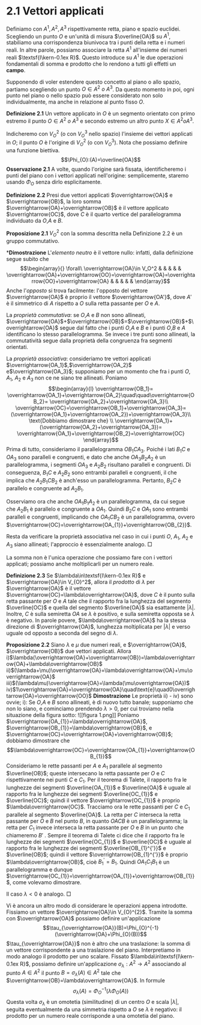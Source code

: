 # 2.1 Vettori applicati

Definiamo con $A^1,A^2,A^3$ rispettivamente retta, piano e spazio euclidei. Scegliendo un punto $O$ e un'unità di misura $\overline{OA}$ su $A^1$, stabiliamo una corrispondenza biunivoca tra i punti della retta e i numeri reali. In altre parole, possiamo associare la retta $A^1$ all'insieme dei numeri reali $\textsf{I\kern-0.1ex R}$. Questo introduce su $A^1$ le due operazioni fondamentali di somma e prodotto che lo rendono a tutti gli effetti un **campo**. 

Supponendo di voler estendere questo concetto al piano o allo spazio, partiamo scegliendo un punto $O \in A^2\ o\ A^3$. Da questo momento in poi, ogni punto nel piano o nello spazio può essere considerato non solo individualmente, ma anche in relazione al punto fisso $O$.

**Definizione 2.1**
Un vettore applicato in $O$ è un segmento orientato con primo estremo il punto $O \in A^2\ o\ A^3$ e secondo estremo un altro punto $X \in A^2 o A^3$. 

Indicheremo con $V^2_O$ (o con $V_O^3$ nello spazio) l'insieme dei vettori applicati in $O$; il punto $O$ è l'origine di $V^2_O$ (o con $V_O^3$). Nota che possiamo definire una funzione biettiva. $$\Phi_{O}:(A)=\overline{OA}$$
**Osservazione 2.1**
A volte, quando l'origine sarà fissata, identificheremo i punti del piano con i vettori applicati nell'origine: semplicemente, staremo usando $\Phi_{O}$ senza dirlo esplicitamente.

**Definizione 2.2**
Presi due vettori applicati $\overrightarrow{OA}$ e $\overrightarrow{OB}$, la loro somma $\overrightarrow{OA}+\overrightarrow{OB}$ è il vettore applicato $\overrightarrow{OC}$, dove $C$ è il quarto vertice del parallelogramma individuato da $O$,$A$ e $B$.

**Proposizione 2.1**
$V_O^2$ con la somma descritta nella Definizione 2.2 è un gruppo commutativo.

***Dimostrazione**
L'*elemento neutro* è il vettore nullo: infatti, dalla definizione segue subito che $$\begin{array}{}
\forall\ \overrightarrow{OA}\in V_O^2 & &  &  &  &  \overrightarrow{OA}+\overrightarrow{OO}=\overrightarrow{OA}=\overrightarrow{OO}+\overrightarrow{OA} &  &  &  &  &
\end{array}$$
Anche l'*opposto* si trova facilmente: l'opposto del vettore $\overrightarrow{OA}$ è proprio il vettore $\overrightarrow{OA'}$, dove $A'$ è il simmetrico di $A$ rispetto a $O$ sulla retta passante per $O$ e $A$.

La *proprietà commutativa*: se $O$,$A$ e $B$ non sono allineati, $\overrightarrow{OA}$+$\overrightarrow{OB}$=$\overrightarrow{OB}$+$\overrightarrow{OA}$ segue dal fatto che i punti $O$,$A$ e $B$ e i punti $O$,$B$ e $A$ identificano lo stesso parallelogramma. Se invece i tre punti sono allineati, la commutatività segue dalla proprietà della congruenza fra segmenti orientati.

La *proprietà associativa*: consideriamo tre vettori applicati $\overrightarrow{OA_1}$,$\overrightarrow{OA_2}$ e$\overrightarrow{OA_3}$; supponiamo per un momento che fra i punti $O$, $A_1$, $A_2$ e $A_3$ non ce ne siano tre allineati. Poniamo $$\begin{array}{l}
\overrightarrow{OB_1}= \overrightarrow{OA_1}+\overrightarrow{OA_2}\quad\quad\overrightarrow{OB_2}= \overrightarrow{OA_2}+\overrightarrow{OA_3}\\
\overrightarrow{OC}=\overrightarrow{OB_1}+\overrightarrow{OA_3}=(\overrightarrow{OA_1}+\overrightarrow{OA_2})+\overrightarrow{OA_3}\\
\text{Dobbiamo dimostrare che} \\
\overrightarrow{OA_1}+(\overrightarrow{OA_2}+\overrightarrow{OA_3})= \overrightarrow{OA_1}+\overrightarrow{OB_2}=\overrightarrow{OC}
\end{array}$$
Prima di tutto, consideriamo il parallelogramma $OB_1CA_3$. Poiché i lati $B_1C$ e $OA_3$ sono paralleli e congruenti, e dato che anche $OA_3B_{2}A_{2}$ è un parallelogramma, i segmenti $OA_3$ e $A_{2}B_{2}$ risultano paralleli e congruenti. Di conseguenza, $B_{1}C$ e $A_{2}B_{2}$ sono entrambi paralleli e congruenti, il che implica che $A_{2}B_{1}CB_{2}$ è anch'esso un parallelogramma. Pertanto, $B_{2}C$ è parallelo e congruente ad $A_{2}B_{1}$.

Osserviamo ora che anche $OA_{1}B_{1}A_{2}$ è un parallelogramma, da cui segue che $A_{2}B_{1}$ è parallelo e congruente a $OA_{1}$. Quindi $B_{2}C$ e $OA_{1}$ sono entrambi paralleli e congruenti, implicando che $OA_{1}CB_{2}$ è un parallelogramma, ovvero $\overrightarrow{OC}=\overrightarrow{OA_{1}}+\overrightarrow{OB_{2}}$.

Resta da verificare la proprietà associativa nel caso in cui i punti $O$, $A_{1}$, $A_{2}$ e $A_{3}$ siano allineati; l'approccio è essenzialmente analogo. $\Box$ 

La somma non è l'unica operazione che possiamo fare con i vettori applicati; possiamo anche moltiplicarli per un numero reale.

**Definizione 2.3**
Se $\lambda\in\textsf{I\kern-0.1ex R}$ e $\overrightarrow{OA}\in V_{O}^2$, allora il *prodotto* di $\lambda$ per $\overrightarrow{OA}$ è il vettore $\overrightarrow{OC}=\lambda\overrightarrow{OA}$, dove $C$ è il punto sulla retta passante per $O$ e $A$ tale che il rapporto fra la lunghezza del segmento $\overline{OC}$ e quella del segmento $\overline{OA}$ sia esattamente $|\lambda|$. Inoltre, $C$ è sulla semiretta $OA$ se $\lambda$ è positivo, e sulla semiretta opposta se $\lambda$ è negativo. In parole povere, $\lambda\overrightarrow{OA}$ ha la stessa direzione di $\overrightarrow{OA}$, lunghezza moltiplicata per $|\lambda|$ e verso uguale od opposto a seconda del segno di $\lambda$.

**Proposizione 2.2**
Siano $\lambda$ e $\mu$ due numeri reali, e $\overrightarrow{OA}$, $\overrightarrow{OB}$ due vettori applicati. Allora
	i)$\lambda(\overrightarrow{OA}+\overrightarrow{OB})=\lambda\overrightarrow{OA}+\lambda\overrightarrow{OB}$ 
	ii)$(\lambda+\mu)\overrightarrow{OA}=\lambda\overrightarrow{OA}+\mu\overrightarrow{OA}$
	iii)$(\lambda\mu)\overrightarrow{OA}=\lambda(\mu\overrightarrow{OA})$
	iv)$1\overrightarrow{OA}=\overrightarrow{OA}\quad\text{e}\quad0\overrightarrow{OA}=\overrightarrow{OO}$
**Dimostrazione**
Le proprietà ii) - iv)  sono ovvie; 
i):
Se $O$,$A$ e $B$ sono allineati, è di nuovo tutto banale; supponiamo che non lo siano, e cominciamo prendendo $\lambda>0$, per cui troviamo nella situazione della figura sotto:
![[figura 1.png]]
Poniamo $\overrightarrow{OA_{1}}=\lambda\overrightarrow{OA}$, $\overrightarrow{OB_{1}}=\lambda\overrightarrow{OB}$, e $\overrightarrow{OC}=\overrightarrow{OA}+\overrightarrow{OB}$; dobbiamo dimostrare che $$\lambda\overrightarrow{OC}=\overrightarrow{OA_{1}}+\overrightarrow{OB_{1}}$$
Consideriamo le rette passanti per $A$ e $A_1$ parallele al segmento $\overline{OB}$; queste intersecano la retta passante per $O$ e $C$ rispettivamente nei punti $C$ e $C_1$. Per il teorema di Talete, il rapporto fra le lunghezze dei segmenti $\overline{OA_{1}}$ e $\overline{OA}$ è uguale al rapporto fra le lunghezze dei segmenti $\overline{OC_{1}}$ e $\overline{OC}$; quindi il vettore $\overrightarrow{OC_{1}}$ è proprio $\lambda\overrightarrow{OC}$.
Tracciamo ora le rette passanti per $C$ e $C_1$ parallele al segmento $\overline{OA}$. La retta per $C$ interseca la retta passante per $O$ e $B$ nel punto $B$, in quanto $OACB$ è un parallelogramma; la retta per $C_1$ invece interseca la retta passante per $O$  e $B$ in un punto che chiameremo $B'$ . Sempre il teorema di Talete ci dice che il rapporto fra le lunghezze dei segmenti $\overline{OC_{1}}$ e $\overline{OC}$ è uguale al rapporto fra le lunghezze dei segmenti $\overline{OB_{1}^{'}}$ e $\overline{OB}$; quindi il vettore $\overrightarrow{OB_{1}^{'}}$ è proprio $\lambda\overrightarrow{OB}$, cioè $B_{1}^{'}=B_{1}$. Quindi $OA_1C_1B_1$ è un parallelogramma e dunque $\overrightarrow{OC_{1}}=\overrightarrow{OA_{1}}+\overrightarrow{OB_{1}}$, come volevamo dimostrare.

Il caso $\lambda<0$ è analogo. $\Box$ 

Vi è ancora un altro modo di considerare le operazioni appena introdotte. Fissiamo un vettore $\overrightarrow{OA}\in V_{O}^{2}$. Tramite la somma con $\overrightarrow{OA}$ possiamo definire un'applicazione $$\tau_{\overrightarrow{OA}}(B)=\Phi_{O}^{-1}(\overrightarrow{OA}+\Phi_{O}(B))$$
$\tau_{\overrightarrow{OA}}$ non è altro che una traslazione: la somma di un vettore corrispondente a una traslazione del piano.
Interpretiamo in modo analogo il prodotto per uno scalare. Fissato $\lambda\in\textsf{I\kern-0.1ex R}$, possiamo definire un'applicazione $\sigma_{\lambda}:A^2\rightarrow A^2$ associando al punto $A\in A^2$ il punto $B=\sigma_{\lambda}(A)\in A^2$ tale che $\overrightarrow{OB}=\lambda\overrightarrow{OA}$. In formule $$\sigma_{\lambda}(A)=\Phi_{O}^{-1}(\lambda\Phi_{O}(A))$$
Questa volta $\sigma_{\lambda}$ è un omotetia (similitudine) di un centro $O$ e scala $|\lambda|$, seguita eventualmente da una simmetria rispetto a $O$ se $\lambda$ è negativo: il prodotto per un numero reale corrisponde a una omotetia del piano.